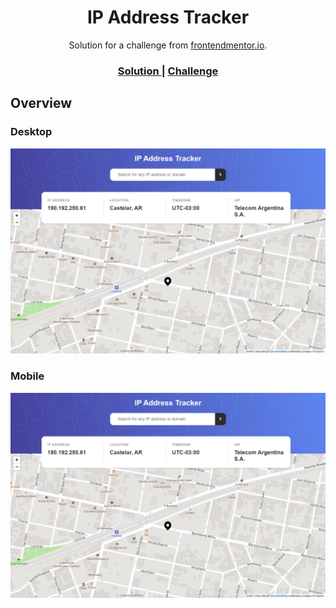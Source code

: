 <!-- Please update value in the {}  -->
<h1 align="center">IP Address Tracker</h1>

<div align="center">
   Solution for a challenge from  <a href="https://www.frontendmentor.io" target="_blank">frontendmentor.io</a>.
</div>

<div align="center">
  <h3>
    <a href="ASD">
      Solution
    </a>
    <span> | </span>
    <a href="https://www.frontendmentor.io/challenges/ip-address-tracker-I8-0yYAH0">
      Challenge
    </a>
  </h3>
</div>

<!-- OVERVIEW -->

## Overview

### Desktop

![screenshot](/images/screencapture-ipaddresstracker-desktop.png)

### Mobile

![screenshot](/images/screencapture-ipaddresstracker-mobile.png)